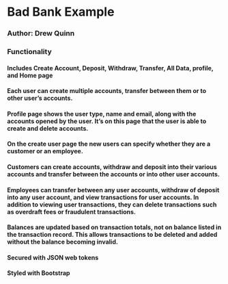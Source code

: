 # Bad Bank Example

### Author: Drew Quinn

### Functionality

#### Includes Create Account, Deposit, Withdraw, Transfer, All Data, profile, and Home page

#### Each user can create multiple accounts, transfer between them or to other user’s accounts.

#### Profile page shows the user type, name and email, along with the accounts opened by the user. It’s on this page that the user is able to create and delete accounts.

#### On the create user page the new users can specify whether they are a customer or an employee.

#### Customers can create accounts, withdraw and deposit into their various accounts and transfer between the accounts or into other user accounts.

#### Employees can transfer between any user accounts, withdraw of deposit into any user account, and view transactions for user accounts. In addition to viewing user transactions, they can delete transactions such as overdraft fees or fraudulent transactions.

#### Balances are updated based on transaction totals, not on balance listed in the transaction record. This allows transactions to be deleted and added without the balance becoming invalid.

#### Secured with JSON web tokens

#### Styled with Bootstrap
